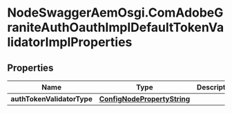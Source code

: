 # NodeSwaggerAemOsgi.ComAdobeGraniteAuthOauthImplDefaultTokenValidatorImplProperties

## Properties
Name | Type | Description | Notes
------------ | ------------- | ------------- | -------------
**authTokenValidatorType** | [**ConfigNodePropertyString**](ConfigNodePropertyString.md) |  | [optional] 


